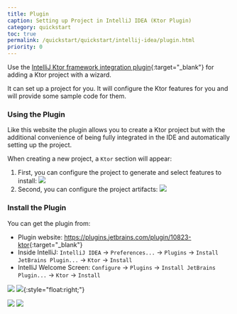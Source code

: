 ```yaml
---
title: Plugin
caption: Setting up Project in IntelliJ IDEA (Ktor Plugin)
category: quickstart
toc: true
permalink: /quickstart/quickstart/intellij-idea/plugin.html
priority: 0
---
```


Use the [IntelliJ Ktor framework integration plugin](https://plugins.jetbrains.com/plugin/10823-ktor){:target="_blank"} for adding a Ktor project with a wizard.

It can set up a project for you.
It will configure the Ktor features for you and will provide some sample code for them.

### Using the Plugin

Like this website the plugin allows you to create a Ktor project but with the additional convenience of being fully integrated in the IDE and automatically setting up the project.

When creating a new project, a `Ktor` section will appear:

1. First, you can configure the project to generate and select features to install:
   ![](/quickstart/quickstart/intellij-idea/plugin/ktor-plugin-1.png)
2. Second, you can configure the project artifacts:
   ![](/quickstart/quickstart/intellij-idea/plugin/ktor-plugin-2.png)

### Install the Plugin

You can get the plugin from:

* Plugin website: <https://plugins.jetbrains.com/plugin/10823-ktor>{:target="_blank"}
* Inside IntelliJ: `IntelliJ IDEA` → `Preferences...` → `Plugins` → `Install JetBrains Plugin...` → `Ktor` → `Install`
* IntelliJ Welcome Screen: `Configure` → `Plugins` → `Install JetBrains Plugin...` → `Ktor` → `Install`

![](/quickstart/quickstart/intellij-idea/plugin/install0.png)
![](/quickstart/quickstart/intellij-idea/plugin/install1.png){:style="float:right;"}

<div style="clear:both;"></div>

![](/quickstart/quickstart/intellij-idea/plugin/install2.png)
![](/quickstart/quickstart/intellij-idea/plugin/install3.png)
